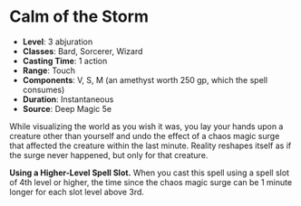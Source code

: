 # Calm of the Storm

- **Level**: 3 abjuration
- **Classes**: Bard, Sorcerer, Wizard
- **Casting Time**: 1 action
- **Range**: Touch
- **Components**: V, S, M (an amethyst worth 250 gp, which the spell consumes)
- **Duration**: Instantaneous
- **Source**: Deep Magic 5e

While visualizing the world as you wish it was, you lay your hands upon a creature other than yourself and undo the effect of a chaos magic surge that affected the creature within the last minute. Reality reshapes itself as if the surge never happened, but only for that creature.

**Using a Higher-Level Spell Slot.** When you cast this spell using a spell slot of 4th level or higher, the time since the chaos magic surge can be 1 minute longer for each slot level above 3rd.
